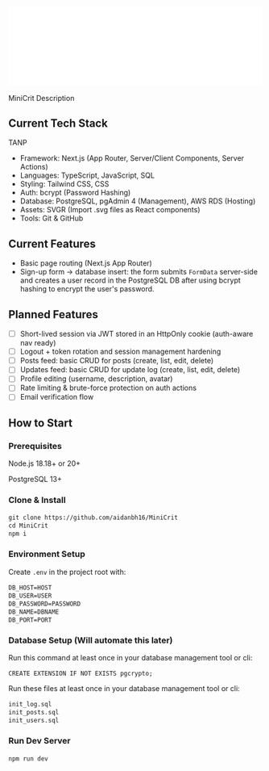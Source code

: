 ![MiniCrit](./public/logo/logo2.png)

MiniCrit Description

## Current Tech Stack
TANP
* Framework: Next.js (App Router, Server/Client Components, Server Actions)
* Languages: TypeScript, JavaScript, SQL
* Styling: Tailwind CSS, CSS
* Auth: bcrypt (Password Hashing)
* Database: PostgreSQL, pgAdmin 4 (Management), AWS RDS (Hosting)
* Assets: SVGR (Import .svg files as React components)
* Tools: Git & GitHub

## Current Features
* Basic page routing (Next.js App Router)
* Sign-up form → database insert: the form submits `FormData` server-side and creates a user record in the PostgreSQL DB after using bcrypt hashing to encrypt the user's password.

## Planned Features
- [ ] Short-lived session via JWT stored in an HttpOnly cookie (auth-aware nav ready)
- [ ] Logout + token rotation and session management hardening
- [ ] Posts feed: basic CRUD for posts (create, list, edit, delete)
- [ ] Updates feed: basic CRUD for update log (create, list, edit, delete)
- [ ] Profile editing (username, description, avatar)
- [ ] Rate limiting & brute-force protection on auth actions
- [ ] Email verification flow

## How to Start

### Prerequisites

Node.js 18.18+ or 20+

PostgreSQL 13+

### Clone & Install
```
git clone https://github.com/aidanbh16/MiniCrit
cd MiniCrit
npm i
```

### Environment Setup
Create `.env` in the project root with:
```
DB_HOST=HOST
DB_USER=USER
DB_PASSWORD=PASSWORD
DB_NAME=DBNAME
DB_PORT=PORT
```

### Database Setup (Will automate this later)
Run this command at least once in your database management tool or cli:
```
CREATE EXTENSION IF NOT EXISTS pgcrypto;
```
Run these files at least once in your database management tool or cli:
```
init_log.sql
init_posts.sql
init_users.sql
```

### Run Dev Server
`npm run dev`